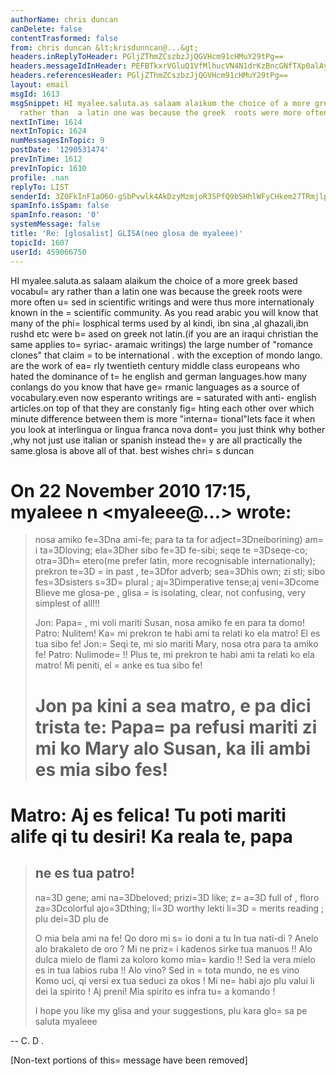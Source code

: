 ```yaml
---
authorName: chris duncan
canDelete: false
contentTrasformed: false
from: chris duncan &lt;krisdunncan@...&gt;
headers.inReplyToHeader: PGljZThmZCszbzJjQGVHcm91cHMuY29tPg==
headers.messageIdInHeader: PEFBTkxrVGluQ1VfMlhucVN4N1drKzBncGNfTXp0alAyajIrTDRjc0RCbV9KT0BtYWlsLmdtYWlsLmNvbT4=
headers.referencesHeader: PGljZThmZCszbzJjQGVHcm91cHMuY29tPg==
layout: email
msgId: 1613
msgSnippet: HI myalee.saluta.as salaam alaikum the choice of a more greek based vocabulary
  rather than  a latin one was because the greek  roots were more often used in
nextInTime: 1614
nextInTopic: 1624
numMessagesInTopic: 9
postDate: '1290531474'
prevInTime: 1612
prevInTopic: 1610
profile: .nan
replyTo: LIST
senderId: 3Z0FkInF1aO6O-gSbPvwlk4AkDzyMzmjoR3SPfQ9bSHhlWFyCHkem27TRmjlpBBgT5hSy2zXq58P2EkZWTGVa_qDWr3GQtjsHc_q
spamInfo.isSpam: false
spamInfo.reason: '0'
systemMessage: false
title: 'Re: [glosalist] GLISA(neo glosa de myaleee)'
topicId: 1607
userId: 459066750
---
```


HI myalee.saluta.as salaam alaikum
the choice of a more greek based vocabul=
ary rather than  a latin one was
because the greek  roots were more often u=
sed in scientific writings  and
were thus more internationaly known in the =
scientific community. As you read
arabic you will know that many of the phi=
losphical terms used by al kindi,
ibn sina ,al ghazali,ibn rushd etc were b=
ased on greek not latin.(if you are
an iraqui christian the same applies to=
 syriac- aramaic writings)
the large number of "romance clones" that claim =
to be international . with
the exception of mondo lango. are the work of ea=
rly twentieth  century
middle class  europeans who hated the dominance of t=
he english and german
languages.how many conlangs do you know  that have ge=
rmanic languages as a
source of vocabulary.even now esperanto writings are =
saturated with anti-
english articles.on top of that they are constanly fig=
hting each other over
which minute difference between them is more "interna=
tional"lets face it
when you look at interlingua or lingua franca nova dont=
 you just think why
bother ,why not just use italian or spanish instead the=
y are all practically
the same.glosa is above all of that.
best wishes chri=
s duncan


On 22 November 2010 17:15, myaleee n <myaleee@...> wrote:
=

>
>
> nosa amiko fe=3Dna ami-fe; para ta ta for adject=3Dneiborining)
> am=
i ta=3Dloving; ela=3Dher sibo fe=3D fe-sibi;
> seqe te =3Dseqe-co; otra=3Dh=
etero(me prefer latin, more recognisable
> internationally); prekron te=3D =
in past , te=3Dfor adverb; sea=3Dhis own; zi sti;
> sibo fes=3Dsisters s=3D=
plural ; aj=3Dimperative tense;aj veni=3Dcome
> Blieve me glosa-pe , glisa =
is isolating, clear, not confusing, very
> simplest of all!!!
>
> Jon: Papa=
, mi voli mariti Susan, nosa amiko fe en para ta domo!
> Patro: Nulitem! Ka=
 mi prekron te habi ami ta relati ko ela matro! El es tua
> sibo fe!
> Jon:=
 Seqi te, mi sio mariti Mary, nosa otra para ta amiko fe!
> Patro: Nulimode=
!! Plus te, mi prekron te habi ami ta relati ko ela matro!
> Mi peniti, el =
anke es tua sibo fe!
>
> Jon pa kini a sea matro, e pa dici trista te: Papa=
 pa refusi mariti zi mi
> ko Mary alo Susan, ka ili ambi es mia sibo fes!
>=
 Matro: Aj es felica! Tu poti mariti alife qi tu desiri! Ka reala te, papa
=
> ne es tua patro!
> -----
> na=3D gene; ami na=3Dbeloved; prizi=3D like; z=
a=3D full of , floro za=3Dcolorful
> ajo=3Dthing; li=3D worthy lekti li=3D =
merits reading ; plu dei=3D plu de
>
> O mia bela ami na fe!
> Qo doro mi s=
io doni a tu
> In tua nati-di ?
> Anelo alo brakaleto de oro ?
> Mi ne priz=
i kadenos sirke tua manuos !!
> Alo dulca mielo de flami za koloro komo mia=
 kardio !!
> Sed la vera mielo es in tua labios ruba !!
> Alo vino? Sed in =
tota mundo, ne es vino
> Komo uci, qi versi ex tua seduci za okos !
> Mi ne=
 habi ajo plu valui li dei la spirito !
> Aj preni! Mia spirito es infra tu=
a komando !
>
> I hope you like my glisa and your suggestions, plu kara glo=
sa pe
> saluta
> myaleee
>
>  
>



-- 
C. D .


[Non-text portions of this=
 message have been removed]


